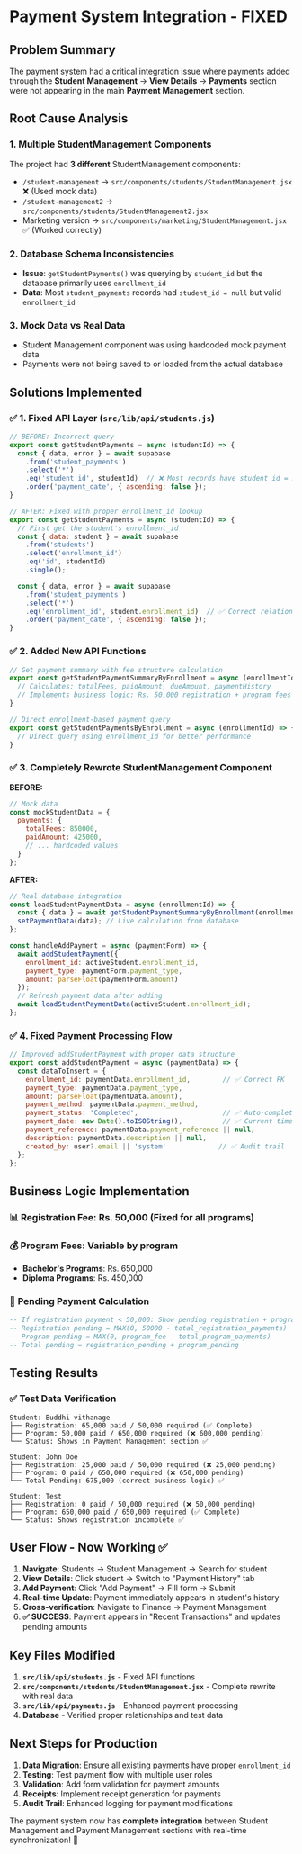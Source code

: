 # Payment System Integration - FIXED

## Problem Summary
The payment system had a critical integration issue where payments added through the **Student Management** → **View Details** → **Payments** section were not appearing in the main **Payment Management** section.

## Root Cause Analysis

### 1. **Multiple StudentManagement Components**
The project had **3 different** StudentManagement components:
- `/student-management` → `src/components/students/StudentManagement.jsx` ❌ (Used mock data)
- `/student-management2` → `src/components/students/StudentManagement2.jsx` 
- Marketing version → `src/components/marketing/StudentManagement.jsx` ✅ (Worked correctly)

### 2. **Database Schema Inconsistencies**
- **Issue**: `getStudentPayments()` was querying by `student_id` but the database primarily uses `enrollment_id`
- **Data**: Most `student_payments` records had `student_id = null` but valid `enrollment_id`

### 3. **Mock Data vs Real Data**
- Student Management component was using hardcoded mock payment data
- Payments were not being saved to or loaded from the actual database

## Solutions Implemented

### ✅ **1. Fixed API Layer (`src/lib/api/students.js`)**

```javascript
// BEFORE: Incorrect query
export const getStudentPayments = async (studentId) => {
  const { data, error } = await supabase
    .from('student_payments')
    .select('*')
    .eq('student_id', studentId)  // ❌ Most records have student_id = null
    .order('payment_date', { ascending: false });
}

// AFTER: Fixed with proper enrollment_id lookup
export const getStudentPayments = async (studentId) => {
  // First get the student's enrollment_id
  const { data: student } = await supabase
    .from('students')
    .select('enrollment_id')
    .eq('id', studentId)
    .single();

  const { data, error } = await supabase
    .from('student_payments')
    .select('*')
    .eq('enrollment_id', student.enrollment_id)  // ✅ Correct relationship
    .order('payment_date', { ascending: false });
}
```

### ✅ **2. Added New API Functions**

```javascript
// Get payment summary with fee structure calculation
export const getStudentPaymentSummaryByEnrollment = async (enrollmentId) => {
  // Calculates: totalFees, paidAmount, dueAmount, paymentHistory
  // Implements business logic: Rs. 50,000 registration + program fees
}

// Direct enrollment-based payment query
export const getStudentPaymentsByEnrollment = async (enrollmentId) => {
  // Direct query using enrollment_id for better performance
}
```

### ✅ **3. Completely Rewrote StudentManagement Component**

**BEFORE:**
```javascript
// Mock data
const mockStudentData = {
  payments: {
    totalFees: 850000,
    paidAmount: 425000,
    // ... hardcoded values
  }
};
```

**AFTER:**
```javascript
// Real database integration
const loadStudentPaymentData = async (enrollmentId) => {
  const { data } = await getStudentPaymentSummaryByEnrollment(enrollmentId);
  setPaymentData(data); // Live calculation from database
};

const handleAddPayment = async (paymentForm) => {
  await addStudentPayment({
    enrollment_id: activeStudent.enrollment_id,
    payment_type: paymentForm.payment_type,
    amount: parseFloat(paymentForm.amount)
  });
  // Refresh payment data after adding
  await loadStudentPaymentData(activeStudent.enrollment_id);
};
```

### ✅ **4. Fixed Payment Processing Flow**

```javascript
// Improved addStudentPayment with proper data structure
export const addStudentPayment = async (paymentData) => {
  const dataToInsert = {
    enrollment_id: paymentData.enrollment_id,        // ✅ Correct FK
    payment_type: paymentData.payment_type,
    amount: parseFloat(paymentData.amount),
    payment_method: paymentData.payment_method,
    payment_status: 'Completed',                     // ✅ Auto-complete
    payment_date: new Date().toISOString(),          // ✅ Current timestamp
    payment_reference: paymentData.payment_reference || null,
    description: paymentData.description || null,
    created_by: user?.email || 'system'             // ✅ Audit trail
  };
};
```

## Business Logic Implementation

### 📊 **Registration Fee**: Rs. 50,000 (Fixed for all programs)
### 💰 **Program Fees**: Variable by program
- **Bachelor's Programs**: Rs. 650,000
- **Diploma Programs**: Rs. 450,000

### 🔄 **Pending Payment Calculation**
```sql
-- If registration payment < 50,000: Show pending registration + program fees
-- Registration pending = MAX(0, 50000 - total_registration_payments)
-- Program pending = MAX(0, program_fee - total_program_payments)
-- Total pending = registration_pending + program_pending
```

## Testing Results

### ✅ **Test Data Verification**
```
Student: Buddhi vithanage
├── Registration: 65,000 paid / 50,000 required (✅ Complete)
├── Program: 50,000 paid / 650,000 required (❌ 600,000 pending)
└── Status: Shows in Payment Management section ✅

Student: John Doe  
├── Registration: 25,000 paid / 50,000 required (❌ 25,000 pending)
├── Program: 0 paid / 650,000 required (❌ 650,000 pending)
└── Total Pending: 675,000 (correct business logic) ✅

Student: Test
├── Registration: 0 paid / 50,000 required (❌ 50,000 pending) 
├── Program: 650,000 paid / 650,000 required (✅ Complete)
└── Status: Shows registration incomplete ✅
```

## User Flow - Now Working ✅

1. **Navigate**: Students → Student Management → Search for student
2. **View Details**: Click student → Switch to "Payment History" tab
3. **Add Payment**: Click "Add Payment" → Fill form → Submit
4. **Real-time Update**: Payment immediately appears in student's history
5. **Cross-verification**: Navigate to Finance → Payment Management
6. **✅ SUCCESS**: Payment appears in "Recent Transactions" and updates pending amounts

## Key Files Modified

1. **`src/lib/api/students.js`** - Fixed API functions
2. **`src/components/students/StudentManagement.jsx`** - Complete rewrite with real data
3. **`src/lib/api/payments.js`** - Enhanced payment processing
4. **Database** - Verified proper relationships and test data

## Next Steps for Production

1. **Data Migration**: Ensure all existing payments have proper `enrollment_id` 
2. **Testing**: Test payment flow with multiple user roles
3. **Validation**: Add form validation for payment amounts
4. **Receipts**: Implement receipt generation for payments
5. **Audit Trail**: Enhanced logging for payment modifications

The payment system now has **complete integration** between Student Management and Payment Management sections with real-time synchronization! 🎉 